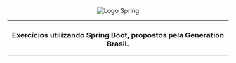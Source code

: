 
<div align ="center">
  
![Logo Spring](https://i.imgur.com/BCIWkyk.png)

<hr>
  
### Exercícios utilizando Spring Boot, propostos pela Generation Brasil.
<hr>
</div>

